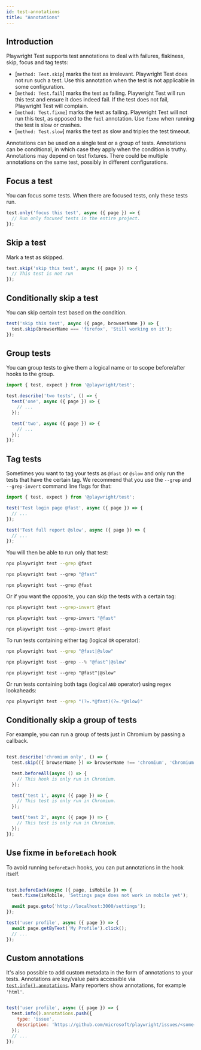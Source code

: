 ```yaml
---
id: test-annotations
title: "Annotations"
---
```


## Introduction

Playwright Test supports test annotations to deal with failures, flakiness, skip, focus and tag tests:
- [`method: Test.skip`] marks the test as irrelevant. Playwright Test does not run such a test. Use this annotation when the test is not applicable in some configuration.
- [`method: Test.fail`] marks the test as failing. Playwright Test will run this test and ensure it does indeed fail. If the test does not fail, Playwright Test will complain.
- [`method: Test.fixme`] marks the test as failing. Playwright Test will not run this test, as opposed to the `fail` annotation. Use `fixme` when running the test is slow or crashes.
- [`method: Test.slow`] marks the test as slow and triples the test timeout.

Annotations can be used on a single test or a group of tests. Annotations can be conditional, in which case they apply when the condition is truthy. Annotations may depend on test fixtures. There could be multiple annotations on the same test, possibly in different configurations.

## Focus a test

You can focus some tests. When there are focused tests, only these tests run.

```js
test.only('focus this test', async ({ page }) => {
  // Run only focused tests in the entire project.
});
```

## Skip a test

Mark a test as skipped.

```js
test.skip('skip this test', async ({ page }) => {
  // This test is not run
});
```

## Conditionally skip a test

You can skip certain test based on the condition.

```js
test('skip this test', async ({ page, browserName }) => {
  test.skip(browserName === 'firefox', 'Still working on it');
});
```

## Group tests

You can group tests to give them a logical name or to scope before/after hooks to the group.

```js
import { test, expect } from '@playwright/test';

test.describe('two tests', () => {
  test('one', async ({ page }) => {
    // ...
  });

  test('two', async ({ page }) => {
    // ...
  });
});
```

## Tag tests

Sometimes you want to tag your tests as `@fast` or `@slow` and only run the tests that have the certain tag. We recommend that you use the `--grep` and `--grep-invert` command line flags for that:

```js
import { test, expect } from '@playwright/test';

test('Test login page @fast', async ({ page }) => {
  // ...
});

test('Test full report @slow', async ({ page }) => {
  // ...
});
```

You will then be able to run only that test:

```bash tab=bash-bash
npx playwright test --grep @fast
```

```powershell tab=bash-powershell
npx playwright test --grep "@fast"
```

```batch tab=bash-batch
npx playwright test --grep @fast
```

Or if you want the opposite, you can skip the tests with a certain tag:

```bash tab=bash-bash
npx playwright test --grep-invert @fast
```

```powershell tab=bash-powershell
npx playwright test --grep-invert "@fast"
```

```batch tab=bash-batch
npx playwright test --grep-invert @fast
```

To run tests containing either tag (logical `OR` operator):

```bash tab=bash-bash
npx playwright test --grep "@fast|@slow"
```

```powershell tab=bash-powershell
npx playwright test --grep --% "@fast^|@slow"
```

```batch tab=bash-batch
npx playwright test --grep "@fast^|@slow"
```

Or run tests containing both tags (logical `AND` operator) using regex lookaheads:

```bash
npx playwright test --grep "(?=.*@fast)(?=.*@slow)"
```

## Conditionally skip a group of tests

For example, you can run a group of tests just in Chromium by passing a callback.

```js title="example.spec.ts"

test.describe('chromium only', () => {
  test.skip(({ browserName }) => browserName !== 'chromium', 'Chromium only!');

  test.beforeAll(async () => {
    // This hook is only run in Chromium.
  });

  test('test 1', async ({ page }) => {
    // This test is only run in Chromium.
  });

  test('test 2', async ({ page }) => {
    // This test is only run in Chromium.
  });
});
```

## Use fixme in `beforeEach` hook

To avoid running `beforeEach` hooks, you can put annotations in the hook itself.

```js title="example.spec.ts"

test.beforeEach(async ({ page, isMobile }) => {
  test.fixme(isMobile, 'Settings page does not work in mobile yet');

  await page.goto('http://localhost:3000/settings');
});

test('user profile', async ({ page }) => {
  await page.getByText('My Profile').click();
  // ...
});
```

## Custom annotations

It's also possible to add custom metadata in the form of annotations to your tests. Annotations are key/value pairs accessible via [`test.info().annotations`](./api/class-testinfo#test-info-annotations). Many reporters show annotations, for example `'html'`.


```js title="example.spec.ts"

test('user profile', async ({ page }) => {
  test.info().annotations.push({
    type: 'issue',
    description: 'https://github.com/microsoft/playwright/issues/<some-issue>',
  });
  // ...
});
```
